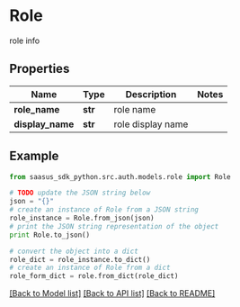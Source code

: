 # Role

role info

## Properties
Name | Type | Description | Notes
------------ | ------------- | ------------- | -------------
**role_name** | **str** | role name | 
**display_name** | **str** | role display name | 

## Example

```python
from saasus_sdk_python.src.auth.models.role import Role

# TODO update the JSON string below
json = "{}"
# create an instance of Role from a JSON string
role_instance = Role.from_json(json)
# print the JSON string representation of the object
print Role.to_json()

# convert the object into a dict
role_dict = role_instance.to_dict()
# create an instance of Role from a dict
role_form_dict = role.from_dict(role_dict)
```
[[Back to Model list]](../README.md#documentation-for-models) [[Back to API list]](../README.md#documentation-for-api-endpoints) [[Back to README]](../README.md)


